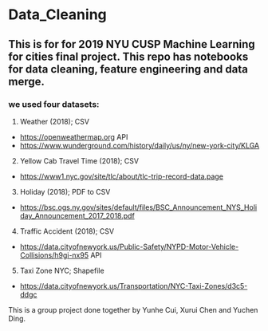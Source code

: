 # Data_Cleaning 
## This is for for 2019 NYU CUSP Machine Learning for cities final project. This repo has notebooks for data cleaning, feature engineering and data merge.   
### we used four datasets:  
1. Weather (2018); CSV  
  - https://openweathermap.org API
  - https://www.wunderground.com/history/daily/us/ny/new-york-city/KLGA
2. Yellow Cab Travel Time (2018); CSV 
  - https://www1.nyc.gov/site/tlc/about/tlc-trip-record-data.page
3. Holiday (2018); PDF to CSV  
  - https://bsc.ogs.ny.gov/sites/default/files/BSC_Announcement_NYS_Holiday_Announcement_2017_2018.pdf
4. Traffic Accident (2018); CSV  
  - https://data.cityofnewyork.us/Public-Safety/NYPD-Motor-Vehicle-Collisions/h9gi-nx95 API
5. Taxi Zone NYC; Shapefile  
  - https://data.cityofnewyork.us/Transportation/NYC-Taxi-Zones/d3c5-ddgc
    
This is a group project done together by Yunhe Cui, Xurui Chen and Yuchen Ding. 
